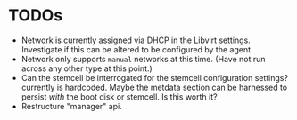 # TODOs

* Network is currently assigned via DHCP in the Libvirt settings. Investigate if this can be altered to be configured by the agent.
* Network only supports `manual` networks at this time. (Have not run across any other type at this point.)
* Can the stemcell be interrogated for the stemcell configuration settings? currently is hardcoded. Maybe the metdata section can be harnessed to persist _with_ the boot disk or stemcell. Is this worth it?
* Restructure "manager" api.
